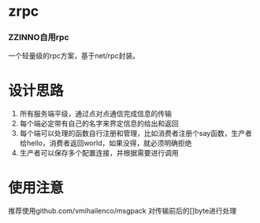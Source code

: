 # zrpc
### ZZINNO自用rpc
一个轻量级的rpc方案，基于net/rpc封装。



# 设计思路
1. 所有服务端平级，通过点对点通信完成信息的传输
2. 每个端必定带有自己的名字来界定信息的给出和返回
4. 每个端可以处理的函数自行注册和管理，比如消费者注册个say函数，生产者给hello，消费者返回world，如果没得，就必须明确拒绝
5. 生产者可以保存多个配置连接，并根据需要进行调用

# 使用注意
推荐使用github.com/vmihailenco/msgpack
对传输前后的[]byte进行处理



